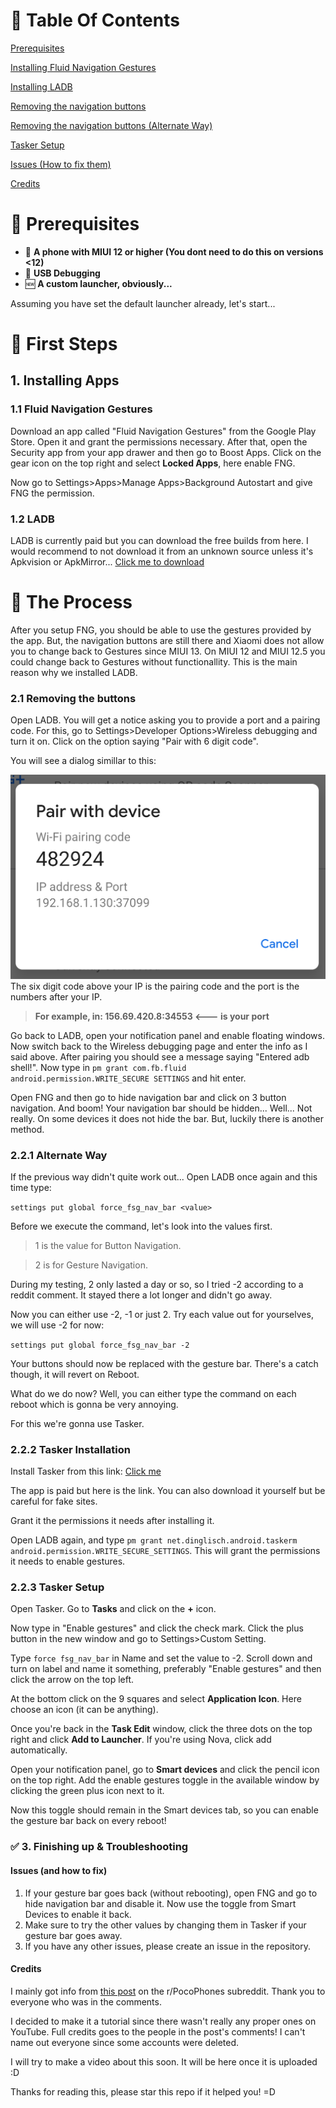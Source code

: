 # 🏓 Table Of Contents
[Prerequisites](https://github.com/alluxd/miui-nav-bar/edit/main/README.md#prerequisites)

[Installing Fluid Navigation Gestures](https://github.com/alluxd/miui-nav-bar/edit/main/README.md#11-fluid-navigation-gestures)

[Installing LADB](https://github.com/alluxd/miui-nav-bar/edit/main/README.md#12-ladb)

[Removing the navigation buttons](https://github.com/alluxd/miui-nav-bar/edit/main/README.md#21-removing-the-buttons)

[Removing the navigation buttons (Alternate Way)](https://github.com/alluxd/miui-nav-bar/edit/main/README.md#221-alternate-way)

[Tasker Setup](https://github.com/alluxd/miui-nav-bar/edit/main/README.md#223-tasker-setup)

[Issues (How to fix them)](https://github.com/alluxd/miui-nav-bar/edit/main/README.md#issues-and-how-to-fix)

[Credits](https://github.com/alluxd/miui-nav-bar/edit/main/README.md#credits)

# 🚀 Prerequisites
- 📱 **A phone with MIUI 12 or higher (You dont need to do this on versions <12)**
- 📁 **USB Debugging**
- 🆕 **A custom launcher, obviously...**

Assuming you have set the default launcher already, let's start...


# 🥇 First Steps
## 1. Installing Apps

### 1.1 Fluid Navigation Gestures
Download an app called "Fluid Navigation Gestures" from the Google Play Store. 
Open it and grant the permissions necessary. After that, open the Security app from your app drawer
and then go to Boost Apps. Click on the gear icon on the top right and select **Locked Apps**, here enable FNG.

Now go to Settings>Apps>Manage Apps>Background Autostart and give FNG the permission.

### 1.2 LADB 

LADB is currently paid but you can download the free builds from here. I would recommend to not download it from an unknown source unless it's Apkvision or ApkMirror...
[Click me to download](https://github.com/hyperio546/ladb-builds/releases/tag/v2.3.1)


# 🥈 The Process

After you setup FNG, you should be able to use the gestures provided by the app. But, the navigation buttons are still there and Xiaomi
does not allow you to change back to Gestures since MIUI 13. On MIUI 12 and MIUI 12.5 you could change back to Gestures without functionallity. 
This is the main reason why we installed LADB. 

### 2.1 Removing the buttons

Open LADB. You will get a notice asking you to provide a port and a pairing code.
For this, go to Settings>Developer Options>Wireless debugging and turn it on.
Click on the option saying "Pair with 6 digit code". 

You will see a dialog simillar to this:


 ![WDD](/images/wirelessdebugging.png)
 The six digit code above your IP is the pairing code and the port is the numbers after your IP.
 
 > **For example, in: 156.69.420.8:34553 <--- is your port**

 Go back to LADB, open your notification panel and enable floating windows.
 Now switch back to the Wireless debugging page and enter the info as I said above. After pairing you should see a message
 saying "Entered adb shell!". Now type in ``pm grant com.fb.fluid android.permission.WRITE_SECURE SETTINGS`` and hit enter.

 Open FNG and then go to hide navigation bar and click on 3 button navigation. And boom! Your navigation bar should be hidden... Well... Not really. On 
 some devices it does not hide the bar. But, luckily there is another method.

 ### 2.2.1 Alternate Way

If the previous way didn't quite work out... Open LADB once again and this time type:

``settings put global force_fsg_nav_bar <value>``

Before we execute the command, let's look into the values first.

> 1 is the value for Button Navigation.

> 2 is for Gesture Navigation. 


During my testing, 2 only lasted a day or so, so I tried -2 according to a reddit comment. It stayed there a lot longer and didn't go away.

Now you can either use -2, -1 or just 2. Try each value out for yourselves, we will use -2 for now:


``settings put global force_fsg_nav_bar -2``


Your buttons should now be replaced with the gesture bar. There's a catch though, it will revert on Reboot. 

What do we do now? Well, you can either type the command on each reboot which is gonna be very annoying. 

For this we're gonna use Tasker.

### 2.2.2 Tasker Installation

Install Tasker from this link: [Click me](https://drive.google.com/file/d/1NQ78QyO3kIeepoISMb_PJudaPnGy8DPa/view?usp=sharing)

The app is paid but here is the link. You can also download it yourself but be careful for fake sites.

Grant it the permissions it needs after installing it. 

Open LADB again, and type ``pm grant net.dinglisch.android.taskerm android.permission.WRITE_SECURE_SETTINGS``. This will grant the permissions it needs to 
enable gestures.

### 2.2.3 Tasker Setup

Open Tasker. Go to **Tasks** and click on the **+** icon. 

Now type in "Enable gestures" and click the check mark. Click the plus button in the new window and go to Settings>Custom Setting.

Type ``force fsg_nav_bar`` in Name and set the value to -2. Scroll down and turn on label and name it
something, preferably "Enable gestures" and then click the arrow on the top left. 

At the bottom click on the 9 squares and select **Application Icon**. Here choose an icon (it can be anything).

Once you're back in the **Task Edit** window, click the three dots on the top right and click **Add to Launcher**. If you're using Nova, click add automatically.

Open your notification panel, go to **Smart devices** and click the pencil icon on the top right. Add the enable gestures toggle in the available window by clicking the green plus icon next to it.

Now this toggle should remain in the Smart devices tab, so you can enable the gesture bar back on every reboot!

### ✅ 3. Finishing up & Troubleshooting

#### Issues (and how to fix)
1. If your gesture bar goes back (without rebooting), open FNG and go to hide navigation bar and disable it. Now use the toggle from Smart Devices to enable it back.
2. Make sure to try the other values by changing them in Tasker if your gesture bar goes away.
3. If you have any other issues, please create an issue in the repository.


#### Credits
I mainly got info from [this post](https://www.reddit.com/r/PocoPhones/comments/11vfhb8/fyi_miui_14_forces_you_to_use_poco_launcher_to/) on the r/PocoPhones subreddit. Thank you to everyone who was in the comments.

I decided to make it a tutorial since there wasn't really any proper ones on YouTube. Full credits goes to the people
in the post's comments! I can't name out everyone since some accounts were deleted.

I will try to make a video about this soon. It will be here once it is uploaded :D


Thanks for reading this, please star this repo if it helped you! =D
